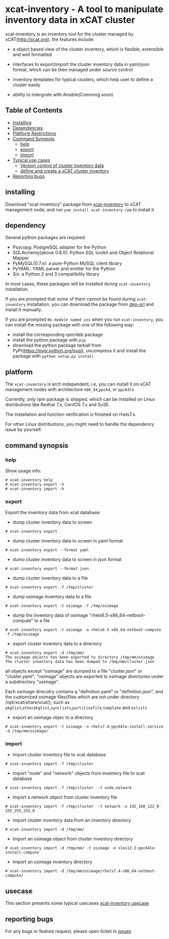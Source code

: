 # xcat-inventory - A tool to manipulate inventory data in xCAT cluster

xcat-inventory is an inventory tool for the cluster managed by xCAT(http://xcat.org), the features include:

- a object based view of the cluster inventory, which is flexible, extensible and well formatted

- interfaces to export/import the cluster inventory data in yaml/json format, which can be then managed under source control

- inventory templates for typical clusters, which help user to define a cluster easily

- ability to intergrate with Ansible(Comming soon)

## Table of Contents

- [Installing](#installing)
- [Dependencies](#dependency)
- [Platform Restrictions](#platform)
- [Command Synopsis](#command-synopsis)
  - [help](#help)
  - [export](#export)
  - [import](#import)
- [Typical use cases](#usecase)
  - [Version control of cluster inventory data](#versioncontrol)
  - [define and create a xCAT cluster inventory](#definecluster)
- [Reporting bugs](#reporting-bugs)


## installing

Download "xcat-inventory" package from [xcat-inventory](http://xcat.org/files/xcat/xcat-dep/2.x_Linux/beta/xcat-inventory/xcat-inventory-0.1.2-snap201804040002.noarch.rpm) to xCAT management node, and run `yum install xcat-inventory.rpm` to install it

## dependency

Several python packages are required:

* Psycopg: PostgreSQL adapter for the Python
* SQLAlchemy(above 0.8.0): Python SQL toolkit and Object Relational Mapper
* PyMySQL(0.7.x): a pure-Python MySQL client library
* PyYAML: YAML parser and emitter for the Python
* Six: a Python 2 and 3 compatibility library

In most cases, these packages will be installed during `xcat-inventory` installation. 

If you are prompted that some of them cannot be found during `xcat-inventory` installation, you can download the package from [dep-url](http://xcat.org/files/xcat/xcat-dep/2.x_Linux/beta/xcat-inventory/) and install it manually. 

If you are prompted `No module named xxx` when you run `xcat-inventory`, you can install the missing package with one of the following way: 

* install the corresponding rpm/deb package
* install the python package with `pip`
* download the python package tarball from PyPi(https://pypi.python.org/pypi), uncompress it and install the package with `python setup.py install`

## platform

The `xcat-inventory` is arch independent, i.e, you can install it on xCAT management nodes with architecture `X86_64`,`ppc64`, or `ppc64le` 

Currently, only rpm package is shipped, which can be installed on Linux distributions like Redhat 7.x, CentOS 7.x and SuSE. 

The installation and function verification is finished on rhels7.x. 

For other Linux distributions, you might need to handle the dependency issue by yourself. 


## command synopsis

### help

Show usage info:

```
# xcat-inventory help
# xcat-inventory export -h
# xcat-inventory import -h
```

### export

Export the inventory data from xcat database: 

* dump cluster inventory data to screen
```
# xcat-inventory export
```
* dump cluster inventory data to screen in yaml format
```
# xcat-inventory export --format yaml
```
* dumo cluster inventory data to screen in json format
```
# xcat-inventory export --format json
```
* dump cluster inventory data to a file 
```
# xcat-inventory export -f /tmp/cluster
```
* dump osimage inventory data to a file
```
# xcat-inventory export -t osimage -f /tmp/osimage
``` 
* dump the inventory data of osimage "rhels6.5-x86_64-netboot-compute" to a file
```
# xcat-inventory export -t osimage -o rhels6.5-x86_64-netboot-compute  -f /tmp/osimage
```
* export cluster inventory data to a directory
```
# xcat-inventory export -d /tmp/mm/
The osimage objects has been exported to directory /tmp/mm/osimage
The cluster inventory data has been dumped to /tmp/mm/cluster.json
```
   all objects except "osimage" are dumped to a file "cluster.json" or "cluster.yaml", "osimage" objects are exported to osimage directories under a subdirectory "osimage". 

   Each osimage direcotry contains a "definition.yaml" or "definition.json", and the customized osimage files(files which are not under directory /opt/xcat/share/xcat/), such as `pkglist`,`otherpkglist`,`synclists`,`partitionfile`,`template` and `exlists` 
* export an osimage objec to a directory
```
# xcat-inventory export -t osimage -o rhels7.4-ppc64le-install-service  -d /tmp/mm/osimage/
```
 
 ### import

* Import cluster inventory file to xcat database
 
```                    
# xcat-inventory import -f /tmp/cluster
```
* Import "node" and "network" objects from inventory file to xcat database
```
# xcat-inventory import -f /tmp/cluster  -t node,network
```
* Import a network object from cluster inventory file
```
# xcat-inventory import -f /tmp/cluster  -t network -o 192_168_122_0-255_255_255_0
```
* Import cluster inventory data from an inventory directory
```
# xcat-inventory import -d /tmp/mm/
```
* Import an osimage object from cluster inventory directory
```
# xcat-inventory import -d /tmp/mm/ -t osimage -o sles12.2-ppc64le-install-compute
```
* Import an osimage inventory directory
```
# xcat-inventory import -d /tmp/mm/osimage/rhels7.4-x86_64-netboot-compute/
``` 

## usecase

This section presents some typical usecases [xcat-inventory usecase](http://xcat-docs.readthedocs.io/en/latest/advanced/xcat-inventory/index.html)

## reporting bugs

For any bugs or feature request, please open ticket in [issues](https://github.com/xcat2/xcat-inventory/issues)



